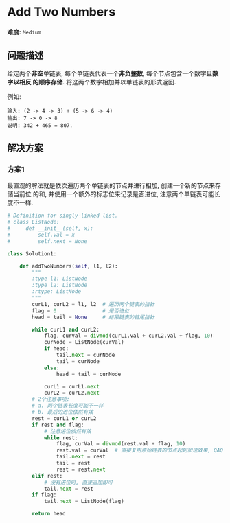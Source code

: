 # Add Two Numbers

**难度**: `Medium`


## 问题描述

给定两个**非空**单链表, 每个单链表代表一个**非负整数**, 每个节点包含一个数字且**数字以相反
的顺序存储**. 将这两个数字相加并以单链表的形式返回.

例如:

    输入: (2 -> 4 -> 3) + (5 -> 6 -> 4)
    输出: 7 -> 0 -> 8
    说明: 342 + 465 = 807.


## 解决方案

### 方案1

最直观的解法就是依次遍历两个单链表的节点并进行相加, 创建一个新的节点来存储当前位
的和, 并使用一个额外的标志位来记录是否进位, 注意两个单链表可能长度不一样.

```python
# Definition for singly-linked list.
# class ListNode:
#     def __init__(self, x):
#         self.val = x
#         self.next = None

class Solution1:

    def addTwoNumbers(self, l1, l2):
        """
        :type l1: ListNode
        :type l2: ListNode
        :rtype: ListNode
        """
        curL1, curL2 = l1, l2  # 遍历两个链表的指针
        flag = 0               # 是否进位
        head = tail = None     # 结果链表的首尾指针

        while curL1 and curL2:
            flag, curVal = divmod(curL1.val + curL2.val + flag, 10)
            curNode = ListNode(curVal)
            if head:
                tail.next = curNode
                tail = curNode
            else:
                head = tail = curNode

            curL1 = curL1.next
            curL2 = curL2.next
        # 2个注意事项:
        # a. 两个链表长度可能不一样
        # b. 最后的进位依然有效
        rest = curL1 or curL2
        if rest and flag:
            # 注意进位依然有效
            while rest:
                flag, curVal = divmod(rest.val + flag, 10)
                rest.val = curVal  # 直接复用原始链表的节点起到加速效果, QAQ
                tail.next = rest
                tail = rest
                rest = rest.next
        elif rest:
            # 没有进位时, 直接追加即可
            tail.next = rest
        if flag:
            tail.next = ListNode(flag)

        return head
```
